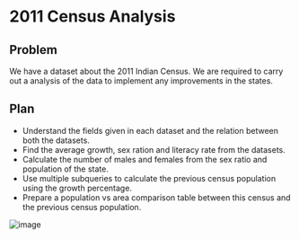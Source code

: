 # 2011 Census Analysis
## Problem
  We have a dataset about the 2011 Indian Census. We are required to carry out a analysis of the data to implement any improvements in the states.
## Plan
- Understand the fields given in each dataset and the relation between both the datasets.
- Find the average growth, sex ration and literacy rate from the datasets.
- Calculate the number of males and females from the sex ratio and population of the state.
- Use multiple subqueries to calculate the previous census population using the growth percentage.
- Prepare a population vs area comparison table between this census and the previous census population.

![image](https://indiafacts.org/wp-content/uploads/2015/11/logo.png)

